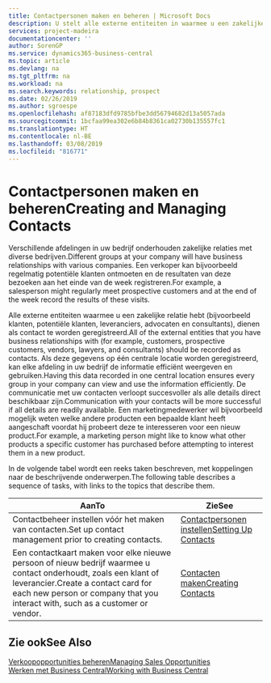 ```yaml
---
title: Contactpersonen maken en beheren | Microsoft Docs
description: U stelt alle externe entiteiten in waarmee u een zakelijke relatie hebt (zoals prospects, klanten, leveranciers en consultants) als contacten.
services: project-madeira
documentationcenter: ''
author: SorenGP
ms.service: dynamics365-business-central
ms.topic: article
ms.devlang: na
ms.tgt_pltfrm: na
ms.workload: na
ms.search.keywords: relationship, prospect
ms.date: 02/26/2019
ms.author: sgroespe
ms.openlocfilehash: af87183dfd9785bfbe3dd56794682d13a5057ada
ms.sourcegitcommit: 1bcfaa99ea302e6b84b8361ca02730b135557fc1
ms.translationtype: HT
ms.contentlocale: nl-BE
ms.lasthandoff: 03/08/2019
ms.locfileid: "816771"
---
```

# <a name="creating-and-managing-contacts"></a><span data-ttu-id="69024-103">Contactpersonen maken en beheren</span><span class="sxs-lookup"><span data-stu-id="69024-103">Creating and Managing Contacts</span></span>
<span data-ttu-id="69024-104">Verschillende afdelingen in uw bedrijf onderhouden zakelijke relaties met diverse bedrijven.</span><span class="sxs-lookup"><span data-stu-id="69024-104">Different groups at your company will have business relationships with various companies.</span></span> <span data-ttu-id="69024-105">Een verkoper kan bijvoorbeeld regelmatig potentiële klanten ontmoeten en de resultaten van deze bezoeken aan het einde van de week registreren.</span><span class="sxs-lookup"><span data-stu-id="69024-105">For example, a salesperson might regularly meet prospective customers and at the end of the week record the results of these visits.</span></span>

<span data-ttu-id="69024-106">Alle externe entiteiten waarmee u een zakelijke relatie hebt (bijvoorbeeld klanten, potentiële klanten, leveranciers, advocaten en consultants), dienen als contact te worden geregistreerd.</span><span class="sxs-lookup"><span data-stu-id="69024-106">All of the external entities that you have business relationships with (for example, customers, prospective customers, vendors, lawyers, and consultants) should be recorded as contacts.</span></span> <span data-ttu-id="69024-107">Als deze gegevens op één centrale locatie worden geregistreerd, kan elke afdeling in uw bedrijf de informatie efficiënt weergeven en gebruiken.</span><span class="sxs-lookup"><span data-stu-id="69024-107">Having this data recorded in one central location ensures every group in your company can view and use the information efficiently.</span></span> <span data-ttu-id="69024-108">De communicatie met uw contacten verloopt succesvoller als alle details direct beschikbaar zijn.</span><span class="sxs-lookup"><span data-stu-id="69024-108">Communication with your contacts will be more successful if all details are readily available.</span></span> <span data-ttu-id="69024-109">Een marketingmedewerker wil bijvoorbeeld mogelijk weten welke andere producten een bepaalde klant heeft aangeschaft voordat hij probeert deze te interesseren voor een nieuw product.</span><span class="sxs-lookup"><span data-stu-id="69024-109">For example, a marketing person might like to know what other products a specific customer has purchased before attempting to interest them in a new product.</span></span>

<span data-ttu-id="69024-110">In de volgende tabel wordt een reeks taken beschreven, met koppelingen naar de beschrijvende onderwerpen.</span><span class="sxs-lookup"><span data-stu-id="69024-110">The following table describes a sequence of tasks, with links to the topics that describe them.</span></span>

| <span data-ttu-id="69024-111">Aan</span><span class="sxs-lookup"><span data-stu-id="69024-111">To</span></span> | <span data-ttu-id="69024-112">Zie</span><span class="sxs-lookup"><span data-stu-id="69024-112">See</span></span> |
| --- | --- |
| <span data-ttu-id="69024-113">Contactbeheer instellen vóór het maken van contacten.</span><span class="sxs-lookup"><span data-stu-id="69024-113">Set up contact management prior to creating contacts.</span></span> |[<span data-ttu-id="69024-114">Contactpersonen instellen</span><span class="sxs-lookup"><span data-stu-id="69024-114">Setting Up Contacts</span></span>](marketing-setup-contacts.md) |
| <span data-ttu-id="69024-115">Een contactkaart maken voor elke nieuwe persoon of nieuw bedrijf waarmee u contact onderhoudt, zoals een klant of leverancier.</span><span class="sxs-lookup"><span data-stu-id="69024-115">Create a contact card for each new person or company that you interact with, such as a customer or vendor.</span></span> |[<span data-ttu-id="69024-116">Contacten maken</span><span class="sxs-lookup"><span data-stu-id="69024-116">Creating Contacts</span></span>](marketing-create-contact-companies.md) |

## <a name="see-also"></a><span data-ttu-id="69024-117">Zie ook</span><span class="sxs-lookup"><span data-stu-id="69024-117">See Also</span></span>
[<span data-ttu-id="69024-118">Verkoopopportunities beheren</span><span class="sxs-lookup"><span data-stu-id="69024-118">Managing Sales Opportunities</span></span>](marketing-manage-sales-opportunities.md)  
[<span data-ttu-id="69024-119">Werken met Business Central</span><span class="sxs-lookup"><span data-stu-id="69024-119">Working with Business Central</span></span>](ui-work-product.md)  
